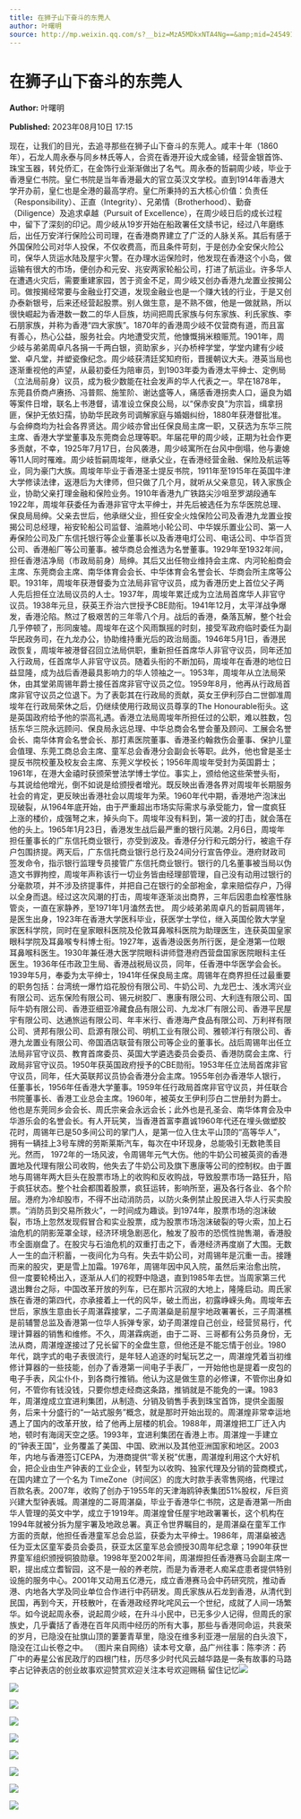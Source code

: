 ```yaml
---
title: 在狮子山下奋斗的东莞人
author: 叶曙明
source: http://mp.weixin.qq.com/s?__biz=MzA5MDkxNTA4Ng==&amp;mid=2454914016&amp;idx=1&amp;sn=ba93739445fa461f6b57e9fbd5ed38e1&amp;chksm=87a3cb81b0d4429741392d6c467487d1eb7dc55d3151e8d14280c2e6fa48acdd74f339352f28&poc_token=HJ_Do2ejHyO-wNZGG8Q1S8FdPgy1YBBEob-nUEme
---
```


# 在狮子山下奋斗的东莞人

**Author:** 叶曙明

**Published:** 2023年08月10日 17:15

现在，让我们的目光，去追寻那些在狮子山下奋斗的东莞人。咸丰十年（1860年），石龙人周永泰与同乡林氏等人，合资在香港开设大成金铺，经营金银首饰、珠宝玉器，转兑侨汇，在金饰行业渐渐做出了名气。周永泰的哲嗣周少岐，毕业于香港皇仁书院。皇仁书院是当年香港最大的官立英汉文学校。直到1914年香港大学开办前，皇仁也是全港的最高学府。皇仁所秉持的五大核心价值：负责任（Responsibility）、正直（Integrity）、兄弟情（Brotherhood）、勤奋（Diligence）及追求卓越（Pursuit of Excellence），在周少岐日后的成长过程中，留下了深刻的印记。周少岐从19岁开始在船政署任文牍书记，经过八年磨练后，出任万安洋行保险公司司理，在香港商界建立了广泛的人脉关系。其后有感于外国保险公司对华人投保，不仅收费高，而且条件苛刻，于是创办全安保火险公司，保华人货运水陆及屋宇火警。在办理水运保险时，他发现在香港这个小岛，做运输有很大的市场，便创办和元安、兆安两家轮船公司，打进了航运业。许多华人在遭遇火灾后，需要重建家园，苦于资金不足，周少岐又创办香港九龙置业按揭公司。做按揭经常要与金融业打交道，发现金融业也是一个赚大钱的行业，于是又创办泰新银号，后来还经营起股票。别人做生意，是不熟不做，他是一做就熟，所以很快崛起为香港数一数二的华人巨族，坊间把周氏家族与何东家族、利氏家族、李石朋家族，并称为香港“四大家族”。1870年的香港周少岐不仅营商有道，而且富有善心，热心公益，服务社会。内地遭受灾荒，他慷慨捐米粮赈荒。1901年，周少岐与弟弟周卓凡各捐一千两白银，资助家乡，兴办桥梓学堂，学堂内建有少岐堂、卓凡堂，并塑瓷像纪念。周少岐获清廷奖知府衔，晋援朝议大夫。港英当局也逐渐重视他的声望，从最初委任为陪审员，到1903年委为香港太平绅士、定例局（立法局前身）议员，成为极少数能在社会发声的华人代表之一。早在1878年，东莞县侨商卢赓扬、冯普熙、施笙阶、谢达盛等人，痛感香港拐卖人口，逼良为娼等案件日增，联名上书港督，请准设立保良公局，以“保赤安良”为宗旨，缉拿拐匪，保护无依妇孺，协助华民政务司调解家庭与婚姻纠纷，1880年获港督批准。与会绅商均为社会各界贤达。周少岐亦曾出任保良局主席一职，又获选为东华三院主席、香港大学堂董事及东莞商会总理等职。年届花甲的周少岐，正期为社会作更多贡献，不幸，1925年7月17日，台风袭港，周少岐寓所在台风中倒塌，他与妻媳等11人同时罹难。周少岐哲嗣周埈年，继承父业，在香港经营金融、保险及航运等业，同为豪门大族。周埈年毕业于香港圣士提反书院，1911年至1915年在英国牛津大学修读法律，返港后为大律师，但只做了几个月，就听从父亲意见，转入家族企业，协助父亲打理金融和保险业务。1910年香港九广铁路尖沙咀至罗湖段通车1922年，周埈年获委任为香港非官守太平绅士，并先后被选任为东华医院总理、保良局局绅。父亲去世后，他承继父业，担任安全火烛保险公司及香港九龙置业按揭公司总经理，裕安轮船公司监督、油蔴地小轮公司、中华娱乐置业公司、第一人寿保险公司及广东信托银行等企业董事长以及香港电灯公司、电话公司、中华百货公司、香港船厂等公司董事。被华商总会推选为名誉董事。1929年至1932年间，担任香港洁净局（市政局前身）局绅。其后又出任物业维持会主席、内河轮船商会主席、东莞商会主席、南华体育会会长、中华体育会名誉会长、华商会所主席等公职。1931年，周埈年获港督委为立法局非官守议员，成为香港历史上首位父子两人先后担任立法局议员的人士。1937年，周埈年累迁成为立法局首席华人非官守议员。1938年元旦，获英王乔治六世授予CBE勋衔。1941年12月，太平洋战争爆发，香港沦陷。熬过了极艰苦的三年零八个月。战后的香港，桑落瓦解，整个社会几乎停顿了，形同废墟。周埈年在这个风雨飘摇的时刻，接受军政府临时委任为副华民政务司，在九龙办公，协助维持重光后的政治局面。1946年5月1日，香港民政恢复，周埈年被港督召回立法局供职，重新担任首席华人非官守议员，同年还加入行政局，任首席华人非官守议员。随着头衔的不断加码，周埈年在香港的地位日益显隆，成为战后香港最具影响力的华人领袖之一。1953年，周埈年从立法局荣休，由其堂弟周锡年爵士接任首席非官守议员之位。1959年8月，他再从行政局首席非官守议员之位退下。为了表彰其在行政局的贡献，英女王伊利莎白二世御准周埈年在行政局荣休之后，仍继续使用行政局议员尊享的The Honourable衔头。这是英国政府给予他的崇高礼遇。香港立法局周埈年所担任过的公职，难以胜数，包括东华三院永远顾问、保良局永远总理、中华总商会名誉会董及顾问、工展会名誉会长、南华体育会名誉会长、那打素医院董事、香港圣约翰救伤会董事、保护儿童会值理、东莞工商总会主席、童军总会香港分会副会长等职。此外，他也曾是圣士提反书院校董及校友会主席、东莞义学校长；1956年周埈年受封为英国爵士；1961年，在港大金禧时获颁荣誉法学博士学位。事实上，颁给他这些荣誉头衔，与其说给他增光，倒不如说是给颁授者增光。既反映出香港各界对周埈年长期服务社会的肯定，更反映出香港社会以周埈年为荣。1960年代中期，香港地产泡沫出现破裂，从1964年底开始，由于严重超出市场实际需求与承受能力，曾一度疯狂上涨的楼价，成强弩之末，掉头向下。周埈年没有料到，第一波的打击，就会落在他的头上。1965年1月23日，香港发生战后最严重的银行风潮。2月6日，周埈年担任董事长的广东信托商业银行，亦受到波及。香港仔分行和元朗分行，被逾千存户包围挤提。两天后，广东信托商业银行总行及24间分行宣告停业。港府财政司签发命令，指示银行监理专员接管广东信托商业银行。银行的几名董事被当局以伪造文书罪拘控，周埈年声称该行一切业务皆由经理部管理，自己没有动用过银行的分毫款项，并不涉及挤提事件，并把自己在银行的全部袍金，拿来赔偿存户，乃得以全身而退。经过这次风潮的打击，周埈年逐渐淡出商界，三年后因患血栓塞性脉管炎，一直在家静养，至1971年1月溘然去世。 周少岐弟弟周卓凡的哲嗣周锡年，是医生出身，1923年在香港大学医科毕业，获医学士学位，继入英国伦敦大学皇家医科学院，同时在皇家眼科医院及伦敦耳鼻喉科医院为助理医生，连获英国皇家眼科学院及耳鼻喉专科博士衔。1927年，返香港设医务所行医，是全港第一位眼耳鼻喉科医生。1930年兼任港大医学院眼科讲师暨港府西营盘国家医院眼科主任医生。1936年任市政卫生局、香港战税局议员，同年，任香港中华医学会会长。1939年5月，奉委为太平绅士，1941年任保良局主席。周锡年在商界担任过最重要的职务包括：台湾统一爆竹焰花股份有限公司、牛奶公司、九龙巴士、浅水湾兴业有限公司、远东保险有限公司、锡元树胶厂、惠康有限公司、大利连有限公司、国际牛奶有限公司、香港亚细亚冷藏食品有限公司、九龙冰厂有限公司、香港平民屋宇有限公司、达通旅运有限公司、年丰米行、香港海产食品有限公司、万利祥有限公司、贤邦有限公司、启源有限公司、明机工业有限公司、雅顿洋行有限公司、香港九龙置业有限公司、帝国酒店联营有限公司等企业的董事长。战后周锡年出任立法局非官守议员、教育首席委员、英国大学遴选委员会委员、香港防腐会主席、行政局非官守议员。1950年获英国政府授予的CBE勋衔。1953年任立法局首席非官守议员，同年，任大英联邦议员协会香港分会主席。1955年创办香港华人银行，任董事长，1956年任香港大学董事。1959年任行政局首席非官守议员，并任联合书院董事长、香港工业总会主席。1960年，被英女王伊利莎白二世册封为爵士。他也是东莞同乡会会长、周氏宗亲会永远会长；此外也是孔圣会、南华体育会及中华游乐会的名誉会长。有人开玩笑，当香港首富李嘉诚1960年代还在埋头做塑胶花时，周锡年已是50多间公司的掌门人，是第一位入住太平山顶的“高等华人”，拥有一辆挂上3号车牌的劳斯莱斯汽车，每次在中环现身，总能吸引无数艳羡目光。然而， 1972年的一场风波，令周锡年元气大伤。他的牛奶公司被英资的香港置地及代理有限公司收购，他失去了牛奶公司及旗下惠康等公司的控制权。由于置地与周锡年两大巨头在股票市场上的收购和反收购战，导致股票市场一路狂升，陷于疯狂状态。整个社会都围着股票，疯狂运转，影响所至，遍及各行各业、各个阶层。港府为冷却股市，不得不出动消防员，以防火条例禁止股民进入华人行买卖股票。“消防员到交易所救火”，一时间成为趣谈。到1974年，股票市场的泡沫破裂，市场上忽然发现假冒合和实业股票，成为股票市场泡沫破裂的导火索，加上石油危机的阴影笼罩全球，经济环境急剧恶化，触发了股市的恐慌性抛售潮，香港股市全面崩盘了。在股灾与石油危机的双重打击之下，香港经济再度崩了大围。无数人一生的血汗积蓄，一夜间化为乌有。失去牛奶公司，对周锡年是沉重一击。接踵而来的股灾，更是雪上加霜。1976年，周锡年因中风入院，虽然后来治愈出院，但一度要轮椅出入，逐渐从人们的视野中隐退，直到1985年去世。当周家第三代退出舞台之际，中国改革开放的列车，已在那片沉寂的大地上，隆隆启动。周氏家族在香港的第四代，亦承接着上一代的风华，破土而出，初露峥嵘头角。周埈年去世后，家族生意由长子周湛霖接掌，二子周湛燊是前屋宇地政署署长，三子周湛樵是前辅警总监及香港第一位华人拆弹专家，幼子周湛煌自己创业，经营贸易行，代理计算器的销售和维修。不久，周湛霖病逝，由于二哥、三哥都有公务员身份，无法从商，周湛煌遂接过了兄长留下的全盘生意，但他还是不能忘情于创业。1980年代，跳字式的电子表很流行，是年轻人追逐的时髦玩艺之一，周湛煌凭着当初维修计算器的一些技能，创办了香港第一间电子手表厂，一开始他也是提着一皮包的电子手表，风尘仆仆，到各商行推销。他认为这是做生意的必修课，不管你出身如何，不管你有钱没钱，只要你想走经商这条路，推销就是不能免的一课。1983年，周湛煌成立宜进利集团，从制造、分销及销售手表到珠宝首饰，提供全面服务，后来十分盛行的“一站式服务”概念，就是那时开始出现的。周湛煌非常幸运地遇上了国内的改革开放，给了他再上层楼的机会。1988年，周湛煌把工厂迁入内地，顿时有海阔天空之感。1993年，宜进利集团在香港上市。周湛煌一手建立的“钟表王国”，业务覆盖了美国、中国、欧洲以及其他亚洲国家和地区。2003年，内地与香港签订CEPA，为港商提供“零关税”优惠，周湛煌利用这个大好机会，把企业由生产钟表的工业企业，转型为以收购、独家代理及分销的营商模式，在国内建立了一个名为 TimeZone（时间区）的庞大时款手表零售网络，代理过百款名表。2007年，收购了创办于1955年的天津海鸥钟表集团51%股权，斥巨资兴建大型钟表城。周湛煌的二哥周湛燊，毕业于香港华仁书院，这是香港第一所由华人管理的英文中学，成立于1919年。周湛煌曾任屋宇地政署署长，这个机构在1994年就被分拆为屋宇署及地政总署。真正令世界瞩目的，是周湛燊在童军工作方面的贡献，他担任香港童军总会总监，获委为太平绅士。1986年，周湛燊被选任为亚太区童军委员会委员，获亚太区童军总会颁授30周年纪念章；1990年获世界童军组织颁授铜狼勋章。1998年至2002年间，周湛爃担任香港赛马会副主席一职，提出成立耆智园，这不是一般的养老院，而是为香港老人痴呆症患者提供特别设施的服务中心。2001年又动用五亿港元，成立香港赛马会中药研究院，推动香港、内地各大学及同业单位合作进行中药研发。周氏家族从石龙到香港，从清代到民国，再到今天，开枝散叶，在香港政经界叱咤风云一个世纪，成就了人间一场繁华。如今说起周永泰，说起周少岐，在升斗小民中，已无多少人记得，但周氏的家族史，几乎囊括了香港在百年风雨中经历的所有大事，那些与香港同命运，共衰荣的岁月，已隐没在扯旗山顶的萋萋青草里，隐没在维多利亚港一层层的白头浪下，隐没在江山长卷之中。 （图片来自网络）读本号文章，品广州往事：陈李济：药厂中的寿星公省民政厅的四根门柱，历尽多少时代风云越华路是一条有故事的马路李占记钟表店的创业故事欢迎赞赏欢迎关注本号欢迎赐稿 留住记忆![](https://mmbiz.qpic.cn/mmbiz_jpg/PJWG74pLsMayvR1AyLpp1OwsWXJhmAMu6hEnyJ4hyVxh2jeFxNGwngJfdXCj1cuXFPwvvJjPH1NhDydQF15CRA/640?wx_fmt=jpeg)

![](https://mmbiz.qpic.cn/mmbiz_jpg/PJWG74pLsMZ8zRS2Sr7XR8QAZvNNdBmHkapyo1hJRl9ShhxCNYWGApYVsjIFSVE6zJLp1icTQ1nPXaAq8fUha2w/640)

![](https://mmbiz.qpic.cn/mmbiz_jpg/PJWG74pLsMZ8zRS2Sr7XR8QAZvNNdBmH0TYPoHORAhqVMwxHVblN6y4DYicS1sDD7K5GXBBmHn6WwRssB6IickBg/640)

![](https://mmbiz.qpic.cn/mmbiz_jpg/PJWG74pLsMZ8zRS2Sr7XR8QAZvNNdBmHpyL1Irs2KiafjN0gWnVEwVpylAcsVGFxJsPOHZ2QOmibYw4hZOJtaasA/640)

![](https://mmbiz.qpic.cn/mmbiz_jpg/PJWG74pLsMZ8zRS2Sr7XR8QAZvNNdBmHQ7UIZypmzMXqbKt3MTnENVmQ6P31WeCezctCRMbjxTA741W0ILiaHJA/640)

![](https://mmbiz.qpic.cn/mmbiz_gif/PJWG74pLsMayvR1AyLpp1OwsWXJhmAMusfs1pQabdPdhBk4997RJ6orCd8NJIkE6QtgAQLO9aEydzZrVqqk7ew/640?wx_fmt=gif&wxfrom=5&wx_lazy=1)

![](https://mmbiz.qpic.cn/mmbiz_gif/PJWG74pLsMY4kze1RswORlwIruFfBicEYeomLV8Tjs3AO8zO5OIk2usXQ2wZOicfrAxou4MXF2OLDPUcfQiafn3SA/640?wx_fmt=gif&wxfrom=5&wx_lazy=1)

![](https://mmbiz.qpic.cn/mmbiz_jpg/PJWG74pLsMZW3Aw2JDzTfsKiankEa5vzfYXvfGciaBdWgpvITsLiaXWe997V7gXqibMVQBgGniamyKjZC5HHQTgCicgQ/640?wx_fmt=jpeg&wxfrom=5&wx_lazy=1&wx_co=1)

![](https://mmbiz.qpic.cn/mmbiz_png/PJWG74pLsMbxzxSWsbSxWa401icEeDUWiawxAxbdgTq3LmtribGicfmgEgabFONInhdrQRwY9Y4pmxRGlAoaQAaMDA/640?wx_fmt=jpeg&wxfrom=5&wx_lazy=1&wx_co=1)




